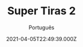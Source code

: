 ---
id: '79c57df8-e054-4954-95d3-219ee165f977'
type: 'movie' # Filme, Série, Anime
title: "Super Tiras 2"
synopsis: ["Sequência da divertida comédia “Super Tiras”. Os patrulheiros Thorny (Jay Chandrasekhar), Rabbit (Erik Stolhanske), Mac (Steve Lemme) e Foster (Paul Soter) recebem uma segunda chance de redenção do Capitão O’Hagan e do governador Jessan. O grupo deve providenciar a aplicação da lei para uma cidade canadense francesa que passará a ser de soberania americana.",
]
originalTitle: "Super Troopers 2"
date: '2021-04-05T22:49:39.000Z'
update: '2021-04-05T22:49:39.000Z'
releaseDate: '2018-04-19T03:00:00.000Z'
imdb:
  rating: '6.1' # 8.5
  id: '' # tt0470752
duration: '1h 39m'
trailer:
  urls: [
    'eEed-o8fVpM',
  ]
tags: ['720p', '1080p', '720p']
genre: ['Comédia', 'Crime', 'Mistério'] #
quality: 'BluRay 720p | 1080p' # BluRay, WEB-DL, HDTV, WEB-DL4K, WEB-DLe
format: 'Mkv | Mp4' # MKV, MP4, TS
audio: 'Português, Inglês' # Dublado, Legendado, Dual Audio, Dub & Leg
subtitle: 'Português' # Português, inglês,
size: '892 MB | 971 MB | 1.72 GB' # 4.8 GB
audioQuality: 10
videoQuality: 10
directors: []
#  - name: 'Lana Wachowski'
#    image: ''
#  - name: 'Lilly Wachowski'
#    image: ''
cast: []
#  - name: 'Keanu Reeves'
#    image: ''
#    characterName: 'Neo'
writers: []
#  - name: ''
#    image: ''
maturityRating:
  age: '' # L , 10, 12, 14, 16, 18
  topics: [''] # Violence, Illegal drugs, Inappropriate Language, Legal Drugs, Sexual Content, Extreme Violence
###########################################
download:
  
  - url: 'magnet:?xt=urn:btih:8ed48093b7d148b5cc8e8757a2ab2b3f48a6a844&dn=0Super%20Tiras%202%202019%20%5BBluRay%5D%20%5B720p%5D%20%5BDUAL%5D'
    resolution: '720p' # 720p, 1080p, 4K,
    audio: 'Dual Áudio' # Dublado, Legendado, Dual Audio
    size: '' # 4.8 GB
    quality: '' # BluRay, WEB-DL
    format: '' # MKV
  - url: 'magnet:?xt=urn:btih:6f408fe6692f3bcb40f76c8aecbd1f31a2cb2d99&dn=Super%20Tiras%202%202019%20%5BBluRay%5D%20%5B1080p%5D%20%5BDUAL%5D'
    resolution: '1080p' # 720p, 1080p, 4K,
    audio: 'Dual Áudio' # Dublado, Legendado, Dual Audio
    size: '' # 4.8 GB
    quality: '' # BluRay, WEB-DL
    format: '' # MKV
  - url: 'magnet:?xt=urn:btih:497011da0f29730bf66771c042dc88cf069662ef&dn=Super%20Tiras%202%202019%20%5BBluRay%5D%20%5B720p%5D%20%5BDUBLADO%5D'
    resolution: '720p' # 720p, 1080p, 4K,
    audio: 'Dublado' # Dublado, Legendado, Dual Audio
    size: '' # 4.8 GB
    quality: '' # BluRay, WEB-DL
    format: '' # MKV
images:
  cover: '/assets/movies/super-tiras-2.jpg'
  background: '/assets/movies/'
---